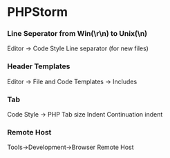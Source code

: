 # PHPStorm
### Line Seperator from Win(\r\n) to Unix(\n)
Editor -> Code Style
Line separator (for new files)
### Header Templates
Editor -> File and Code Templates -> Includes
### Tab
Code Style -> PHP
Tab size Indent Continuation indent
### Remote Host
Tools->Development->Browser Remote Host